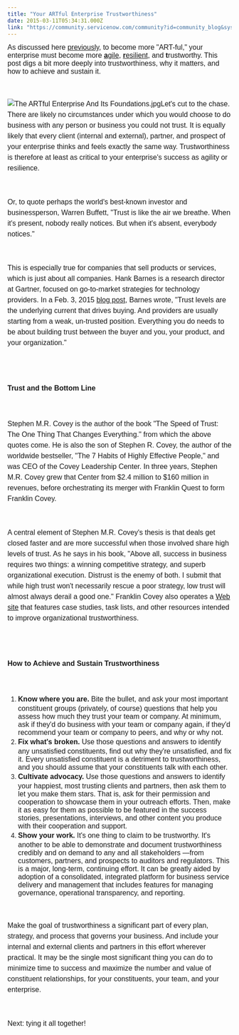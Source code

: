 ```yaml
---
title: "Your ARTful Enterprise Trustworthiness"
date: 2015-03-11T05:34:31.000Z
link: "https://community.servicenow.com/community?id=community_blog&sys_id=a97d2269dbd0dbc01dcaf3231f96190d"
---
```

<p><span style="font-size: 12pt; font-family: calibri, verdana, arial, sans-serif;">As discussed here <a title="" _jive_internal="true" href="/community?id=community_blog&sys_id=047dae29dbd0dbc01dcaf3231f96191a">previously</a>, to become more "ART-ful," your enterprise must become more <a _jive_internal="true" href="/community?id=community_blog&sys_id=a71da2e5dbd0dbc01dcaf3231f961960"><strong>a</strong>gile</a>, <a _jive_internal="true" href="/community?id=community_blog&sys_id=aa5ce6a1dbd0dbc01dcaf3231f9619d9"><strong>r</strong>esilient</a>, and <strong>t</strong>rustworthy. This post digs a bit more deeply into trustworthiness, why it matters, and how to achieve and sustain it.</span></p><p><span style="font-size: 12pt; line-height: 1.5em; font-family: calibri, verdana, arial, sans-serif;"><br/></span></p><p><span style="font-size: 12pt; line-height: 1.5em; font-family: calibri, verdana, arial, sans-serif;"><img   alt="The ARTful Enterprise And Its Foundations.jpg" class="image-0 jive-image" src="4bf74c42db1cdb048c8ef4621f961972.iix" style="height: auto;"/>Let's cut to the chase. There are likely no circumstances under which you would choose to do business with any person or business you could not trust. It is equally likely that every client (internal and external), partner, and prospect of your enterprise thinks and feels exactly the same way. Trustworthiness is therefore at least as critical to your enterprise's success as agility or resilience. </span></p><p><span style="font-size: 12pt; line-height: 1.5em; font-family: calibri, verdana, arial, sans-serif;"><br/></span></p><p><span style="font-size: 12pt; line-height: 1.5em; font-family: calibri, verdana, arial, sans-serif;">Or, to quote perhaps the world's best-known investor and businessperson, Warren Buffett, "Trust is like the air we breathe. When it's present, nobody really notices. But when it's absent, everybody notices."</span></p><p><span style="font-size: 12pt; line-height: 1.5em; font-family: calibri, verdana, arial, sans-serif;"><br/></span></p><p><span style="font-size: 12pt; line-height: 1.5em; font-family: calibri, verdana, arial, sans-serif;">This is especially true for companies that sell products or services, which is just about all companies. Hank Barnes is a research director at Gartner, focused on go-to-market strategies for technology providers. In a Feb. 3, 2015 <a title="ogs.gartner.com/hank-barnes/2015/02/03/is-it-time-to-end-the-traditional-approach-to-reference-management-in-technology-marketing/" href="http://blogs.gartner.com/hank-barnes/2015/02/03/is-it-time-to-end-the-traditional-approach-to-reference-management-in-technology-marketing/">blog post</a>, Barnes wrote, "Trust levels are the underlying current that drives buying. And providers are usually starting from a weak, un-trusted position. Everything you do needs to be about building trust between the buyer and you, your product, and your organization."</span></p><p><span style="font-size: 12pt; line-height: 1.5em; font-family: calibri, verdana, arial, sans-serif;"><br/></span></p><h1><span style="font-size: 12pt; line-height: 1.5em; font-family: calibri, verdana, arial, sans-serif;">Trust and the Bottom Line</span></h1><p><span style="font-size: 12pt; line-height: 1.5em; font-family: calibri, verdana, arial, sans-serif;"><br/></span></p><p><span style="font-size: 12pt; line-height: 1.5em; font-family: calibri, verdana, arial, sans-serif;">Stephen M.R. Covey is the author of the book "The Speed of Trust: The One Thing That Changes Everything." from which the above quotes come. He is also the son of Stephen R. Covey, the author of the worldwide bestseller, "The 7 Habits of Highly Effective People," and was CEO of the Covey Leadership Center. In three years, Stephen M.R. Covey grew that Center from $2.4 million to $160 million in revenues, before orchestrating its merger with Franklin Quest to form Franklin Covey. </span></p><p><span style="font-size: 12pt; line-height: 1.5em; font-family: calibri, verdana, arial, sans-serif;"><br/></span></p><p><span style="font-size: 12pt; line-height: 1.5em; font-family: calibri, verdana, arial, sans-serif;">A central element of Stephen M.R. Covey's thesis is that deals get closed faster and are more successful when those involved share high levels of trust. As he says in his book, "Above all, success in business requires two things: a winning competitive strategy, and superb organizational execution. Distrust is the enemy of both. I submit that while high trust won't necessarily rescue a poor strategy, low trust will almost always derail a good one." Franklin Covey also operates a <a title="w.myspeedoftrust.com/" href="http://www.myspeedoftrust.com/">Web site</a> that features case studies, task lists, and other resources intended to improve organizational trustworthiness.</span></p><p><span style="font-size: 12pt; line-height: 1.5em; font-family: calibri, verdana, arial, sans-serif;"><br/></span></p><h1><span style="font-size: 12pt; line-height: 1.5em; font-family: calibri, verdana, arial, sans-serif;">How to Achieve and Sustain Trustworthiness</span></h1><p><span style="font-size: 12pt; line-height: 1.5em; font-family: calibri, verdana, arial, sans-serif;"><br/></span></p><ol><li><span style="font-size: 12pt; line-height: 1.5em; font-family: calibri, verdana, arial, sans-serif;"><strong>Know where you are.</strong> Bite the bullet, and ask your most important constituent groups (privately, of course) questions that help you assess how much they trust your team or company. At minimum, ask if they'd do business with your team or company again, if they'd recommend your team or company to peers, and why or why not. </span></li><li><span style="font-family: calibri, verdana, arial, sans-serif; font-size: 12pt; line-height: 1.5em;"><strong>Fix what's broken.</strong> Use those questions and answers to identify any unsatisfied constituents, find out why they're unsatisfied, and fix it. Every unsatisfied constituent is a detriment to trustworthiness, and you should assume that your constituents talk with each other.</span></li><li><span style="font-family: calibri, verdana, arial, sans-serif; font-size: 12pt; line-height: 1.5em;"><strong>Cultivate advocacy.</strong> Use those questions and answers to identify your happiest, most trusting clients and partners, then ask them to let you make them stars. That is, ask for their permission and cooperation to showcase them in your outreach efforts. Then, make it as easy for them as possible to be featured in the success stories, presentations, interviews, and other content you produce with their cooperation and support.</span></li><li><span style="font-family: calibri, verdana, arial, sans-serif; font-size: 12pt; line-height: 1.5em;"><strong>Show your work.</strong> It's one thing to claim to be trustworthy. It's another to be able to demonstrate and document trustworthiness credibly and on demand to any and all stakeholders —from customers, partners, and prospects to auditors and regulators. This is a major, long-term, continuing effort. It can be greatly aided by adoption of a consolidated, integrated platform for business service delivery and management that includes features for managing governance, operational transparency, and reporting.</span></li></ol><p><span style="font-size: 12pt; line-height: 1.5em; font-family: calibri, verdana, arial, sans-serif;"><br/></span></p><p><span style="font-size: 12pt; line-height: 1.5em; font-family: calibri, verdana, arial, sans-serif;">Make the goal of trustworthiness a significant part of every plan, strategy, and process that governs your business. And include your internal and external clients and partners in this effort wherever practical. It may be the single most significant thing you can do to minimize time to success and maximize the number and value of constituent relationships, for your constituents, your team, and your enterprise.</span></p><p><span style="font-size: 12pt; line-height: 1.5em; font-family: calibri, verdana, arial, sans-serif;"><br/></span></p><p><span style="font-size: 12pt; line-height: 1.5em; font-family: calibri, verdana, arial, sans-serif;">Next: tying it all together!<br/></span></p>